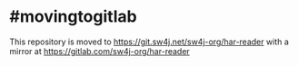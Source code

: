 # #movingtogitlab

This repository is moved to https://git.sw4j.net/sw4j-org/har-reader with a mirror at
https://gitlab.com/sw4j-org/har-reader
